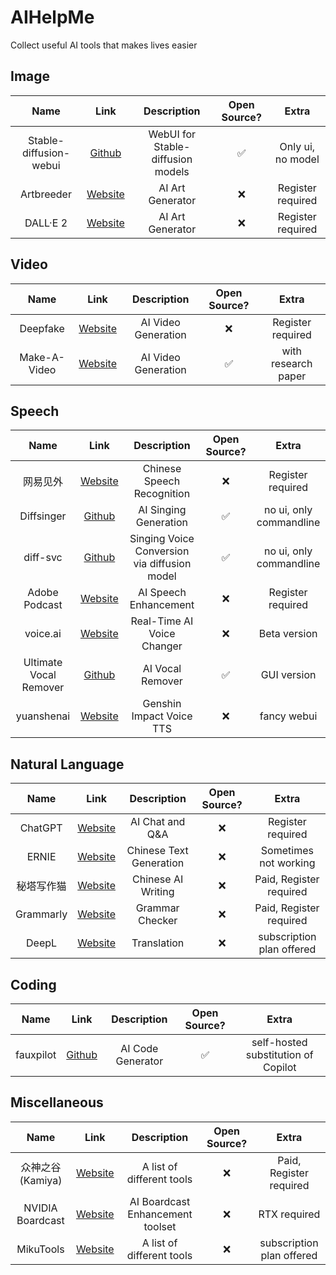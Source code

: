 # AIHelpMe
Collect useful AI tools that makes lives easier

## Image
| Name | Link | Description | Open Source? | Extra |
| :--: | :--: | :--: | :--: | :--: |
| Stable-diffusion-webui | [Github](https://github.com/AUTOMATIC1111/stable-diffusion-webui) | WebUI for Stable-diffusion models | ✅ | Only ui, no model |
| Artbreeder | [Website](https://www.artbreeder.com/) | AI Art Generator | ❌ | Register required |
| DALL·E 2 | [Website](https://openai.com/dall-e-2/) | AI Art Generator | ❌ | Register required |

## Video
| Name | Link | Description | Open Source? | Extra |
| :--: | :--: | :--: | :--: | :--: |
| Deepfake | [Website](https://deepfake.org/) | AI Video Generation | ❌ | Register required |
| Make-A-Video | [Website](https://makeavideo.studio/) | AI Video Generation | ✅ | with research paper |

## Speech
| Name | Link | Description | Open Source? | Extra |
| :--: | :--: | :--: | :--: | :--: |
| 网易见外 | [Website](https://jianwai.youdao.com/) | Chinese Speech Recognition | ❌ | Register required |
| Diffsinger | [Github](https://github.com/MoonInTheRiver/DiffSinger) | AI Singing Generation | ✅ | no ui, only commandline |
| diff-svc | [Github](https://github.com/prophesier/diff-SVC) | Singing Voice Conversion via diffusion model | ✅ | no ui, only commandline |
| Adobe Podcast | [Website](https://podcast.adobe.com/) | AI Speech Enhancement | ❌ | Register required |
| voice.ai | [Website](https://voice.ai/) | Real-Time AI Voice Changer | ❌ | Beta version |
| Ultimate Vocal Remover | [Github](https://github.com/Anjok07/ultimatevocalremovergui) | AI Vocal Remover | ✅ | GUI version |
| yuanshenai | [Website](https://yuanshenai.com/) | Genshin Impact Voice TTS | ❌ | fancy webui |


## Natural Language
| Name | Link | Description | Open Source? | Extra |
| :--: | :--: | :--: | :--: | :--: |
| ChatGPT | [Website](https://chat.openai.com) | AI Chat and Q&A  | ❌ | Register required |
| ERNIE | [Website](https://wenxin.baidu.com/ernie3) | Chinese Text Generation  | ❌ | Sometimes not working |
| 秘塔写作猫 | [Website](https://xiezuocat.com/#/) | Chinese AI Writing | ❌ | Paid, Register required |
| Grammarly | [Website](https://www.grammarly.com/) | Grammar Checker | ❌ | Paid, Register required |
| DeepL | [Website](https://www.deepl.com/translator) | Translation | ❌ | subscription plan offered |

## Coding
| Name | Link | Description | Open Source? | Extra |
| :--: | :--: | :--: | :--: | :--: |
| fauxpilot | [Github](https://github.com/fauxpilot/fauxpilot) | AI Code Generator | ✅ | self-hosted substitution of Copilot |

## Miscellaneous
| Name | Link | Description | Open Source? | Extra |
| :--: | :--: | :--: | :--: | :--: |
| 众神之谷(Kamiya) | [Website](https://kamiya.dev) | A list of different tools | ❌ | Paid, Register required |
| NVIDIA Boardcast | [Website](https://www.nvidia.cn/geforce/broadcasting/broadcast-app/) | AI Boardcast Enhancement toolset | ❌ | RTX required |
| MikuTools | [Website](https://okmiku.com/) | A list of different tools | ❌ | subscription plan offered |